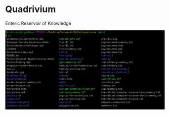 # Quadrivium

Enteric Reservoir of Knowledge

![](homepage.png)
<!--
[Helionomy](https://standardgalactic.github.io/quadrivium/cognetics/Helionomy/overview.txt)

![](backplate.jpg)
-->
